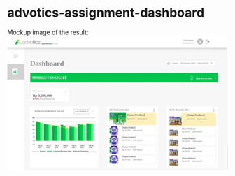 # advotics-assignment-dashboard

Mockup image of the result:
![Mockup Image of Dashboard](mockup/mockup.jpg)

